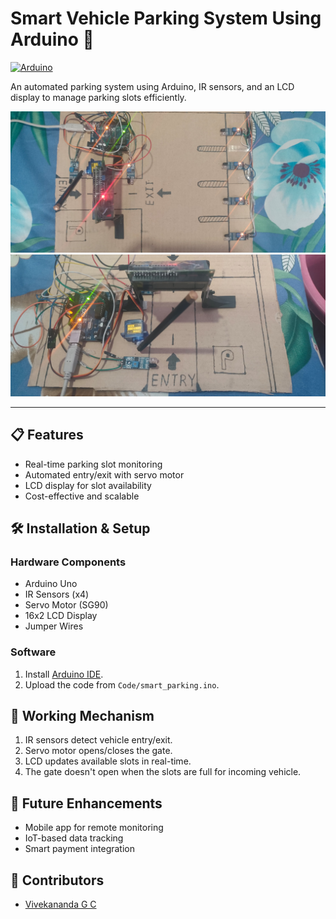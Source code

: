 # Smart Vehicle Parking System Using Arduino 🚗

[![Arduino](https://img.shields.io/badge/Arduino-Compatible-success)](https://www.arduino.cc/)

An automated parking system using Arduino, IR sensors, and an LCD display to manage parking slots efficiently.

![Demo](Images/sps2.jpg)
![Demo](Images/spsentrance.jpg)

---

## 📋 Features
- Real-time parking slot monitoring
- Automated entry/exit with servo motor
- LCD display for slot availability
- Cost-effective and scalable

## 🛠️ Installation & Setup
### Hardware Components
- Arduino Uno
- IR Sensors (x4)
- Servo Motor (SG90)
- 16x2 LCD Display
- Jumper Wires

### Software
1. Install [Arduino IDE](https://www.arduino.cc/en/software).
2. Upload the code from `Code/smart_parking.ino`.


## 🎥 Working Mechanism
1. IR sensors detect vehicle entry/exit.
2. Servo motor opens/closes the gate.
3. LCD updates available slots in real-time.
4. The gate doesn't open when the slots are full for incoming vehicle.



## 🚀 Future Enhancements
- Mobile app for remote monitoring
- IoT-based data tracking
- Smart payment integration

## 👥 Contributors
- [Vivekananda G C](https://github.com/vivek2004-vk)


